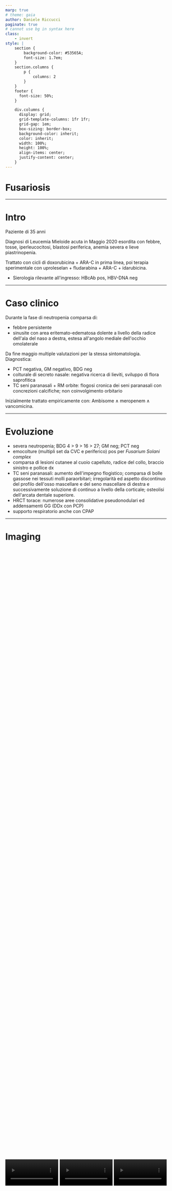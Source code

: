 ```yaml
---
marp: true
# theme: gaia
author: Daniele Riccucci
paginate: true
# cannot use bg in syntax here
class:
    - invert
style: |
    section {
        background-color: #53565A;
        font-size: 1.7em;
    }
    section.columns {
        p {
            columns: 2
        }
    }
    footer {
      font-size: 50%;
    }

    div.columns {
      display: grid;
      grid-template-columns: 1fr 1fr;
      grid-gap: 1em;
      box-sizing: border-box;
      background-color: inherit;
      color: inherit;
      width: 100%;
      height: 100%;
      align-items: center;
      justify-content: center;
    }
---
```

<!--
_class:
  - lead
  - invert
-->

# Fusariosis

---
# Intro
Paziente di 35 anni

Diagnosi di Leucemia Mieloide acuta in Maggio 2020 esordita con febbre, tosse, iperleucocitosi, blastosi periferica, anemia severa e lieve piastrinopenia.

Trattato con cicli di doxorubicina + ARA-C in prima linea, poi terapia sperimentale con uproleselan + fludarabina + ARA-C + idarubicina.

- Sierologia rilevante all'ingresso: HBcAb pos, HBV-DNA neg

---
# Caso clinico

Durante la fase di neutropenia comparsa di:
- febbre persistente
- sinusite con area eritemato-edematosa dolente a livello della radice dell'ala del naso a destra, estesa all'angolo mediale dell'occhio omolaterale

Da fine maggio multiple valutazioni per la stessa sintomatologia.
Diagnostica:
- PCT negativa, GM negativo, BDG neg
- colturale di secreto nasale: negativa ricerca di lieviti, sviluppo di flora saprofitica
- TC seni paranasali + RM orbite: flogosi cronica dei seni paranasali con concrezioni calcifiche; non coinvolgimento orbitario

Inizialmente trattato empiricamente con: Ambisome ∧ meropenem ∧ vancomicina.

---

# Evoluzione

- severa neutropenia; BDG 4 > 9 > 16 > 27; GM neg; PCT neg
- emocolture (multipli set da CVC e periferico) pos per *Fusarium Solani complex*
- comparsa di lesioni cutanee al cuoio capelluto, radice del collo, braccio sinistro e pollice dx
- TC seni paranasali: aumento dell'impegno flogistico; comparsa di bolle gassose nei tessuti molli paraorbitari; irregolarità ed aspetto discontinuo del profilo dell'osso mascellare e del seno mascellare di destra e successivamente soluzione di continuo a livello della corticale; osteolisi dell'arcata dentale superiore.
- HRCT torace: numerose aree consolidative pseudonodulari ed addensamenti GG (DDx con PCP)
- supporto respiratorio anche con CPAP

---
# Imaging

<div style="
  display: grid;
  grid-template-columns: 1fr 1fr 1fr;
  grid-template-rows: 1fr;
  grid-gap: 1%;
  box-sizing: border-box;
  background-color: inherit;
  color: inherit;
  width: 100%;
  height: 100%;
  align-items: center;
  justify-content: center;">
  <div>
  <video controls
      src="media/fusariosis_2021-06-27.mp4"
      width="100%">
  </video>
  </div><div>
  <video controls
      src="media/fusariosis_2021-07-06.mp4"
      width="100%">
  </video>
  </div><div>
  <video controls
      src="media/fusariosis_2021-07-14.mp4"
      width="100%">
  </video>
  </div>
</div>

---

# Evoluzione (continua)

- meatomia mascellare: ife fungine (in DDx con *Aspergillus*)
- oculistica: corioretinite al FOO; peggioramento del visus, edema periorbitario a destra, con eritema della regione sotto oculare e zigomatica
- ecocardio: negativo
- TC encefalo: negativa
- FBS + BAL non eseguibile

---

# Gestione

- Multipli cicli di terapia antibiotica, incluso bactrim per PCP
- associazione periodica di voriconazolo (in concomitanza dei peggioramenti clinici) anche se MIC sfavorevole (4) e modifiche della posologia di Ambisome
- trattamento endovitreale con Ambisome, complicato da ematoma ed ascesso del vitreo
- vitrectomia + esame colturale: negativo
- intervento di bonifica (oculistico + ORL): enucleazione occhio destro, toelette delle croste nasali, bonifica di necrosi settica della cartilagine quadrangolare e spina nasale anteriore, 1/3 anteriore del turbinato inferiore, parete mascellare mediale, dotto nasolacrimale; maxillectomia mediale tipo I con uncinectomia completa; etmoidectomia

---

# Conclusione

- ematologicamente remissione di malattia, candidato a MUD (Matched Unrelated Donor)
- dimesso a domicilio con prosecuzione di AmB 5 mg/Kg fino a 6 settimane dall' intervento di bonifica, poi valutazione per profilassi
- oculistica: quadro stabile, da rivalutare mensilmente
- ORL: quadro stabile post intervento

---

# Epidemiology

Fusarium is a mould classified as hyalohyphomycosis, defined by the presence of hyaline hyphae in tissues.
Widely distributed in soil and water worldwide. At least 7 species complexes comprising multiple species have been reported to cause significant human disease (in order of frequency):
- Fusarium solani species complex (FSSC) (~50%)
- Fusarium oxysporum species complex (FOSC)
- Fusarium fujikuroi species complex (FFSC)
- Others: Fusarium incarnatum-equiseti species complex, Fusarium chlamidosporum species complex, Fusarium dimerum species complex, Fusarium sporotrichoides species complex

<!-- _footer: '[van Diepeningen, A. D., Al-Hatmi, A. M. S., Brankovics, B. & de Hoog, G. S. Taxonomy and Clinical Spectra of Fusarium Species ... Current Clinical Microbiology Reports (2014)](https://doi.org/10.1007/s40588-014-0003-x) <br> [Balajee, S. A. et al. Sequence-based identification of Aspergillus, fusarium, and mucorales species in the clinical mycology laboratory ... J. Clin. Microbiol. (2009)](http://dx.doi.org/10.1128/JCM.01685-08)' -->

---

# Incidence

<div class="columns">
<div>

![height:400px](media/incidenza_emato.webp)

</div>
<div>

![height:400px](media/incidenza_HSCT.webp)

</div>
</div>

<!-- _footer: '[Pagano, L. et al. The epidemiology of fungal infections in patients with hematologic malignancies: the SEIFEM-2004 study. Haematologica 91, 1068–1075 (2006)](https://www.ncbi.nlm.nih.gov/pubmed/16885047) <br>
[Pagano, L. et al. Fungal infections in recipients of hematopoietic stem cell transplants: results of the SEIFEM B-2004 study--Sorveglianza Epidemiologica Infezioni Fungine Nelle Emopatie Maligne. Clin. Infect. Dis. 45, 1161–1170 (2007)](http://dx.doi.org/10.1086/522189)' -->

---

# Pathogenesis

- entry: airborne, direct inoculation (also self-inoculation, e.g.  onychomycosis or intertrigo), CVC and central catheters
- risk factors - immunocompromised patients (neutropenia or severe T-cell immunodeficiency), Ibrutinib
- F. solani is thought to be the most virulent Fusarium species

<!-- _footer: '[Nelson, P. E., Dignani, M. C. & Anaissie, E. J. Taxonomy, biology, and clinical aspects of Fusarium species. Clin. Microbiol. Rev. 7, 479–504 (1994)](http://dx.doi.org/10.1128/CMR.7.4.479)<br>[Mayayo, E., Pujol, I. & Guarro, J. Experimental pathogenicity of four opportunist Fusarium species in a murine model. J. Med. Microbiol. 48, 363–366 (1999)](http://dx.doi.org/10.1099/00222615-48-4-363)' -->

---

# Clinical disease spectrum

- Immunocompetent
  - common: keratitis (contact lenses especially), onychomycosis
  - uncommon: cutaneous (burns, wounds), peritonitis (patients receiving CAPD), endocarditis, pneumonia, sinusitis, endophthalmitis, thrombophlebitis, fungemia, arthritis
- Immunocompromised
  - disseminated: multiorgan infection, isolated fungemia
  - localized
    - common: cellulitis, sinusitis, pneumonia
    - uncommon: CNS infection, endophtalmitis, arthritis/osteomyelitis

<!-- _footer: '[Nucci, M. & Anaissie, E. Cutaneous infection by Fusarium species in healthy and immunocompromised hosts: implications for diagnosis and management. Clin. Infect. Dis. 35, 909–920 (2002)](http://dx.doi.org/10.1086/342328) <br>
[Nucci, M. & Anaissie, E. Fusarium infections in immunocompromised patients. Clin. Microbiol. Rev. (2007)](https://doi.org/10.1128/cmr.00014-07)' -->
---
# Immunocompetent host

- keratitis: typically more indolent than bacterial keratitis; nonspecific
- onychomycosis: nonspecific
- interdigital intertrigo, tinea pedis, hyperkeratotic plantar lesions; nonspecific
- deep cutaneous infections: usually localized and associated to trauma, burns
- others: all are nonspecific and include cellulitis, ulcers, abscesses, chronic sinusitis, pneumonia, endophthalmitis, osteomyelitis, septic arthritis, brain abscess, cystitis, and peritonitis.

---

# Immunocompromised host

- disseminated disease (~70%): persistent fever (>10 days) non-responsive to antibacterial and antifungal therapy in neutropenic (<100 cells/mm3) patients; high mortality (~60-80%)
- pneumonia: commonly associated with invasive disease (~50%); nonspecific; radiographic features may include nodules with halo sign and cavitary lesions
- sinusitis: may be associated with fusarial pneumonia; indistinguishable from Aspergillus; necrosis of the mucosa is characteristic due to vascular invasion
- cutaneous lesions: localized (usually cellulitis) or disseminated (painful erythematous papulae or nodules with central necrosis; DDx ecthyma gangrenosum)

A 21% improvement in survival has been reported due to the use of liposomial AmB and voriconazole (despite unfavorable MICs)

<!-- _footer: '[Nucci, M. & Anaissie, E. Fusarium infections in immunocompromised patients. Clin. Microbiol. Rev. 20, 695–704 (2007)](http://dx.doi.org/10.1128/CMR.00014-07) <br>
[Nucci, F., Nouér, S. A., Capone, D., Anaissie, E. & Nucci, M. Fusariosis. Semin. Respir. Crit. Care Med. 36, 706–714 (2015)](http://dx.doi.org/10.1055/s-0035-1562897) <br>
[Nucci, M. et al. Improvement in the outcome of invasive fusariosis in the last decade. Clin. Microbiol. Infect. 20, 580–585 (2014)](http://dx.doi.org/10.1111/1469-0691.12409)' -->

---

# Diagnosis

- direct microscopy of various materials (e.g. nail scrapings, corneal scrapings, skin biopsy, sinus aspirates, respiratory secretions, blood cultures): essential investigation
- histopathology: essential, but DDx with Aspergillus and other hyalohyphomycoses
- culture (of various material): essential investigation; blood cultures frequently (~40%) positive compared to other invasive molds
- pan-fungal PCR: high negative predictive value; Fusarium-specific PCR available in some labs
- β 1,3-D-glucan test: usually positive, not specific
- depending on clinical signs and symptoms and in hematological patients: HRCT thorax + sinuses

<!-- _footer: '[Tortorano, A. M. et al. ESCMID and ECMM joint guidelines on diagnosis and management of hyalohyphomycosis: Fusarium spp., Scedosporium spp. and others. Clin. Microbiol. Infect. (2014)](http://dx.doi.org/10.1111/1469-0691.12465) <br> [Liu, K., Howell, D. N., Perfect, J. R. & Schell, W. A. Morphologic criteria for the preliminary identification of Fusarium, Paecilomyces, and Acremonium species by histopathology. Am. J. Clin. Pathol. (1998)](http://dx.doi.org/10.1093/ajcp/109.1.45)' -->

---

# Treatment

First line (can be associated):
- Amphotericin B liposomial or lipid complex (3-5 mg/kg, up to 10 mg/kg); most effective on Italian isolates
- voriconazole (6 mg/kg x2 + 4 mg/kg)

Salvage treatment:
- posaconazole: success rate ~ 50%
- voriconazole: as above

Often highly resistant to various compounds; intrinsically resistant to echinocandins

<!-- _footer: '[Tortorano, A. M. et al. Species distribution and in vitro antifungal susceptibility patterns of 75 clinical isolates of Fusarium spp. from northern Italy. Antimicrob. Agents Chemother. (2008)](http://dx.doi.org/10.1128/AAC.00272-08) <br>
[Tortorano, A. M. et al. ESCMID and ECMM joint guidelines on diagnosis and management of hyalohyphomycosis: Fusarium spp., Scedosporium spp. and others. Clin. Microbiol. Infect. (2014)](http://dx.doi.org/10.1111/1469-0691.12465) <br>
[McCarthy, M. W., Katragkou, A., Iosifidis, E., Roilides, E. & Walsh, T. J. Recent Advances in the Treatment of Scedosporiosis and Fusariosis. J Fungi (Basel) 4, (2018)](http://dx.doi.org/10.3390/jof4020073) <br>
[Al-Hatmi, A. M. S. et al. Current antifungal treatment of fusariosis. Int. J. Antimicrob. Agents 51, 326–332 (2018)](http://dx.doi.org/10.1016/j.ijantimicag.2017.06.017)' -->

---

# Treatment (continues)

Duration: generally until all signs and symptoms of the infection have resolved, radiographic abnormalities have stabilized, and significant immune reconstitution has occurred

Additional treatment:
- surgical debridement of infected tissues
- removal of venous catheters in confirmed catheter-related fusariosis
- reversal of the immunocompromised state

<!-- _footer: '[Tortorano, A. M. et al. ESCMID and ECMM joint guidelines on diagnosis and management of hyalohyphomycosis: Fusarium spp., Scedosporium spp. and others. Clin. Microbiol. Infect. (2014)](http://dx.doi.org/10.1111/1469-0691.12465)' -->

---

# Prophylaxis
## Primary

- Avoidance of skin breakdown
- examination for and treatment of onychomycosis, interdigital intertrigo, and paronychia and surgical debridement of infected wounds prior to neutropenia
- high-efficiency particulate air filter and positive pressure isolation rooms,avoid tap water during neutropenia
- culture of suspicious cutaneous lesion (especially interdigital intertrigo or onychomycosis) followed by rimary prophylaxis with voriconazole or posaconazole if positive

<!-- _footer: '[Fernández-Cruz, A. et al. A retrospective cohort of invasive fusariosis in the era of antimould prophylaxis. Med. Mycol. 58, 300–309 (2020)](http://dx.doi.org/10.1093/mmy/myz060) <br>
[Varon, A. G. et al. Antimold Prophylaxis May Reduce the Risk of Invasive Fusariosis in Hematologic Patients with Superficial Skin Lesions with Positive Culture for Fusarium. Antimicrob. Agents Chemother. 60, 7290–7294 (2016)](http://dx.doi.org/10.1128/AAC.00636-16)' -->

---
# Prophylaxis
## Secondary

During periods of increased immunosuppression if previous infection
- blood cultures ± CT to evaluate for infectious foci prior immunosuppressive therapies/procedures
- voriconazole, posaconazole, or a lipid formulation of amphotericin B
- G-CSF plus dexamethasone-elicited granulocyte transfusions during periods of expected neutropenia

<!-- _footer: '[Nucci, M. et al. Outcomes of patients with invasive fusariosis who undergo further immunosuppressive treatments, is there a role for secondary prophylaxis? Mycoses 62, 413–417 (2019)](http://dx.doi.org/10.1111/myc.12901)' -->---
marp: true
# theme: gaia
author: Daniele Riccucci
paginate: true
# cannot use bg in syntax here
class:
    - invert
style: |
    section {
        background-color: #53565A;
        font-size: 1.7em;
    }
    section.columns {
        p {
            columns: 2
        }
    }
    footer {
      font-size: 50%;
    }

    div.columns {
      display: grid;
      grid-template-columns: 1fr 1fr;
      grid-gap: 1em;
      box-sizing: border-box;
      background-color: inherit;
      color: inherit;
      width: 100%;
      height: 100%;
      align-items: center;
      justify-content: center;
    }
---
<!--
_class:
  - lead
  - invert
-->

# Fusariosis

---
# Intro
Paziente di 35 anni

Diagnosi di Leucemia Mieloide acuta in Maggio 2020 esordita con febbre, tosse, iperleucocitosi, blastosi periferica, anemia severa e lieve piastrinopenia.

Trattato con cicli di doxorubicina + ARA-C in prima linea, poi terapia sperimentale con uproleselan + fludarabina + ARA-C + idarubicina.

- Sierologia rilevante all'ingresso: HBcAb pos, HBV-DNA neg

---
# Caso clinico

Durante la fase di neutropenia comparsa di:
- febbre persistente
- sinusite con area eritemato-edematosa dolente a livello della radice dell'ala del naso a destra, estesa all'angolo mediale dell'occhio omolaterale

Da fine maggio multiple valutazioni per la stessa sintomatologia.
Diagnostica:
- PCT negativa, GM negativo, BDG neg
- colturale di secreto nasale: negativa ricerca di lieviti, sviluppo di flora saprofitica
- TC seni paranasali + RM orbite: flogosi cronica dei seni paranasali con concrezioni calcifiche; non coinvolgimento orbitario

Inizialmente trattato empiricamente con: Ambisome ∧ meropenem ∧ vancomicina.

---

# Evoluzione

- severa neutropenia; BDG 4 > 9 > 16 > 27; GM neg; PCT neg
- emocolture (multipli set da CVC e periferico) pos per *Fusarium Solani complex*
- comparsa di lesioni cutanee al cuoio capelluto, radice del collo, braccio sinistro e pollice dx
- TC seni paranasali: aumento dell'impegno flogistico; comparsa di bolle gassose nei tessuti molli paraorbitari; irregolarità ed aspetto discontinuo del profilo dell'osso mascellare e del seno mascellare di destra e successivamente soluzione di continuo a livello della corticale; osteolisi dell'arcata dentale superiore.
- HRCT torace: numerose aree consolidative pseudonodulari ed addensamenti GG (DDx con PCP)
- supporto respiratorio anche con CPAP

---
# Imaging

<div style="
  display: grid;
  grid-template-columns: 1fr 1fr 1fr;
  grid-template-rows: 1fr;
  grid-gap: 1%;
  box-sizing: border-box;
  background-color: inherit;
  color: inherit;
  width: 100%;
  height: 100%;
  align-items: center;
  justify-content: center;">
  <div>
  <video controls
      src="media/fusariosis_2021-06-27.mp4"
      width="100%">
  </video>
  </div><div>
  <video controls
      src="media/fusariosis_2021-07-06.mp4"
      width="100%">
  </video>
  </div><div>
  <video controls
      src="media/fusariosis_2021-07-14.mp4"
      width="100%">
  </video>
  </div>
</div>

---

# Evoluzione (continua)

- meatomia mascellare: ife fungine (in DDx con *Aspergillus*)
- oculistica: corioretinite al FOO; peggioramento del visus, edema periorbitario a destra, con eritema della regione sotto oculare e zigomatica
- ecocardio: negativo
- TC encefalo: negativa
- FBS + BAL non eseguibile

---

# Gestione

- Multipli cicli di terapia antibiotica, incluso bactrim per PCP
- associazione periodica di voriconazolo (in concomitanza dei peggioramenti clinici) anche se MIC sfavorevole (4) e modifiche della posologia di Ambisome
- trattamento endovitreale con Ambisome, complicato da ematoma ed ascesso del vitreo
- vitrectomia + esame colturale: negativo
- intervento di bonifica (oculistico + ORL): enucleazione occhio destro, toelette delle croste nasali, bonifica di necrosi settica della cartilagine quadrangolare e spina nasale anteriore, 1/3 anteriore del turbinato inferiore, parete mascellare mediale, dotto nasolacrimale; maxillectomia mediale tipo I con uncinectomia completa; etmoidectomia

---

# Conclusione

- ematologicamente remissione di malattia, candidato a MUD (Matched Unrelated Donor)
- dimesso a domicilio con prosecuzione di AmB 5 mg/Kg fino a 6 settimane dall' intervento di bonifica, poi valutazione per profilassi
- oculistica: quadro stabile, da rivalutare mensilmente
- ORL: quadro stabile post intervento

---

# Epidemiology

Fusarium is a mould classified as hyalohyphomycosis, defined by the presence of hyaline hyphae in tissues.
Widely distributed in soil and water worldwide. At least 7 species complexes comprising multiple species have been reported to cause significant human disease (in order of frequency):
- Fusarium solani species complex (FSSC) (~50%)
- Fusarium oxysporum species complex (FOSC)
- Fusarium fujikuroi species complex (FFSC)
- Others: Fusarium incarnatum-equiseti species complex, Fusarium chlamidosporum species complex, Fusarium dimerum species complex, Fusarium sporotrichoides species complex

<!-- _footer: '[van Diepeningen, A. D., Al-Hatmi, A. M. S., Brankovics, B. & de Hoog, G. S. Taxonomy and Clinical Spectra of Fusarium Species ... Current Clinical Microbiology Reports (2014)](https://doi.org/10.1007/s40588-014-0003-x) <br> [Balajee, S. A. et al. Sequence-based identification of Aspergillus, fusarium, and mucorales species in the clinical mycology laboratory ... J. Clin. Microbiol. (2009)](http://dx.doi.org/10.1128/JCM.01685-08)' -->

---

# Incidence

<div class="columns">
<div>

![height:400px](media/incidenza_emato.webp)

</div>
<div>

![height:400px](media/incidenza_HSCT.webp)

</div>
</div>

<!-- _footer: '[Pagano, L. et al. The epidemiology of fungal infections in patients with hematologic malignancies: the SEIFEM-2004 study. Haematologica 91, 1068–1075 (2006)](https://www.ncbi.nlm.nih.gov/pubmed/16885047) <br>
[Pagano, L. et al. Fungal infections in recipients of hematopoietic stem cell transplants: results of the SEIFEM B-2004 study--Sorveglianza Epidemiologica Infezioni Fungine Nelle Emopatie Maligne. Clin. Infect. Dis. 45, 1161–1170 (2007)](http://dx.doi.org/10.1086/522189)' -->

---

# Pathogenesis

- entry: airborne, direct inoculation (also self-inoculation, e.g.  onychomycosis or intertrigo), CVC and central catheters
- risk factors - immunocompromised patients (neutropenia or severe T-cell immunodeficiency), Ibrutinib
- F. solani is thought to be the most virulent Fusarium species

<!-- _footer: '[Nelson, P. E., Dignani, M. C. & Anaissie, E. J. Taxonomy, biology, and clinical aspects of Fusarium species. Clin. Microbiol. Rev. 7, 479–504 (1994)](http://dx.doi.org/10.1128/CMR.7.4.479)<br>[Mayayo, E., Pujol, I. & Guarro, J. Experimental pathogenicity of four opportunist Fusarium species in a murine model. J. Med. Microbiol. 48, 363–366 (1999)](http://dx.doi.org/10.1099/00222615-48-4-363)' -->

---

# Clinical disease spectrum

- Immunocompetent
  - common: keratitis (contact lenses especially), onychomycosis
  - uncommon: cutaneous (burns, wounds), peritonitis (patients receiving CAPD), endocarditis, pneumonia, sinusitis, endophthalmitis, thrombophlebitis, fungemia, arthritis
- Immunocompromised
  - disseminated: multiorgan infection, isolated fungemia
  - localized
    - common: cellulitis, sinusitis, pneumonia
    - uncommon: CNS infection, endophtalmitis, arthritis/osteomyelitis

<!-- _footer: '[Nucci, M. & Anaissie, E. Cutaneous infection by Fusarium species in healthy and immunocompromised hosts: implications for diagnosis and management. Clin. Infect. Dis. 35, 909–920 (2002)](http://dx.doi.org/10.1086/342328) <br>
[Nucci, M. & Anaissie, E. Fusarium infections in immunocompromised patients. Clin. Microbiol. Rev. (2007)](https://doi.org/10.1128/cmr.00014-07)' -->
---
# Immunocompetent host

- keratitis: typically more indolent than bacterial keratitis; nonspecific
- onychomycosis: nonspecific
- interdigital intertrigo, tinea pedis, hyperkeratotic plantar lesions; nonspecific
- deep cutaneous infections: usually localized and associated to trauma, burns
- others: all are nonspecific and include cellulitis, ulcers, abscesses, chronic sinusitis, pneumonia, endophthalmitis, osteomyelitis, septic arthritis, brain abscess, cystitis, and peritonitis.

---

# Immunocompromised host

- disseminated disease (~70%): persistent fever (>10 days) non-responsive to antibacterial and antifungal therapy in neutropenic (<100 cells/mm3) patients; high mortality (~60-80%)
- pneumonia: commonly associated with invasive disease (~50%); nonspecific; radiographic features may include nodules with halo sign and cavitary lesions
- sinusitis: may be associated with fusarial pneumonia; indistinguishable from Aspergillus; necrosis of the mucosa is characteristic due to vascular invasion
- cutaneous lesions: localized (usually cellulitis) or disseminated (painful erythematous papulae or nodules with central necrosis; DDx ecthyma gangrenosum)

A 21% improvement in survival has been reported due to the use of liposomial AmB and voriconazole (despite unfavorable MICs)

<!-- _footer: '[Nucci, M. & Anaissie, E. Fusarium infections in immunocompromised patients. Clin. Microbiol. Rev. 20, 695–704 (2007)](http://dx.doi.org/10.1128/CMR.00014-07) <br>
[Nucci, F., Nouér, S. A., Capone, D., Anaissie, E. & Nucci, M. Fusariosis. Semin. Respir. Crit. Care Med. 36, 706–714 (2015)](http://dx.doi.org/10.1055/s-0035-1562897) <br>
[Nucci, M. et al. Improvement in the outcome of invasive fusariosis in the last decade. Clin. Microbiol. Infect. 20, 580–585 (2014)](http://dx.doi.org/10.1111/1469-0691.12409)' -->

---

# Diagnosis

- direct microscopy of various materials (e.g. nail scrapings, corneal scrapings, skin biopsy, sinus aspirates, respiratory secretions, blood cultures): essential investigation
- histopathology: essential, but DDx with Aspergillus and other hyalohyphomycoses
- culture (of various material): essential investigation; blood cultures frequently (~40%) positive compared to other invasive molds
- pan-fungal PCR: high negative predictive value; Fusarium-specific PCR available in some labs
- β 1,3-D-glucan test: usually positive, not specific
- depending on clinical signs and symptoms and in hematological patients: HRCT thorax + sinuses

<!-- _footer: '[Tortorano, A. M. et al. ESCMID and ECMM joint guidelines on diagnosis and management of hyalohyphomycosis: Fusarium spp., Scedosporium spp. and others. Clin. Microbiol. Infect. (2014)](http://dx.doi.org/10.1111/1469-0691.12465) <br> [Liu, K., Howell, D. N., Perfect, J. R. & Schell, W. A. Morphologic criteria for the preliminary identification of Fusarium, Paecilomyces, and Acremonium species by histopathology. Am. J. Clin. Pathol. (1998)](http://dx.doi.org/10.1093/ajcp/109.1.45)' -->

---

# Treatment

First line (can be associated):
- Amphotericin B liposomial or lipid complex (3-5 mg/kg, up to 10 mg/kg); most effective on Italian isolates
- voriconazole (6 mg/kg x2 + 4 mg/kg)

Salvage treatment:
- posaconazole: success rate ~ 50%
- voriconazole: as above

Often highly resistant to various compounds; intrinsically resistant to echinocandins

<!-- _footer: '[Tortorano, A. M. et al. Species distribution and in vitro antifungal susceptibility patterns of 75 clinical isolates of Fusarium spp. from northern Italy. Antimicrob. Agents Chemother. (2008)](http://dx.doi.org/10.1128/AAC.00272-08) <br>
[Tortorano, A. M. et al. ESCMID and ECMM joint guidelines on diagnosis and management of hyalohyphomycosis: Fusarium spp., Scedosporium spp. and others. Clin. Microbiol. Infect. (2014)](http://dx.doi.org/10.1111/1469-0691.12465) <br>
[McCarthy, M. W., Katragkou, A., Iosifidis, E., Roilides, E. & Walsh, T. J. Recent Advances in the Treatment of Scedosporiosis and Fusariosis. J Fungi (Basel) 4, (2018)](http://dx.doi.org/10.3390/jof4020073) <br>
[Al-Hatmi, A. M. S. et al. Current antifungal treatment of fusariosis. Int. J. Antimicrob. Agents 51, 326–332 (2018)](http://dx.doi.org/10.1016/j.ijantimicag.2017.06.017)' -->

---

# Treatment (continues)

Duration: generally until all signs and symptoms of the infection have resolved, radiographic abnormalities have stabilized, and significant immune reconstitution has occurred

Additional treatment:
- surgical debridement of infected tissues
- removal of venous catheters in confirmed catheter-related fusariosis
- reversal of the immunocompromised state

<!-- _footer: '[Tortorano, A. M. et al. ESCMID and ECMM joint guidelines on diagnosis and management of hyalohyphomycosis: Fusarium spp., Scedosporium spp. and others. Clin. Microbiol. Infect. (2014)](http://dx.doi.org/10.1111/1469-0691.12465)' -->

---

# Prophylaxis
## Primary

- Avoidance of skin breakdown
- examination for and treatment of onychomycosis, interdigital intertrigo, and paronychia and surgical debridement of infected wounds prior to neutropenia
- high-efficiency particulate air filter and positive pressure isolation rooms,avoid tap water during neutropenia
- culture of suspicious cutaneous lesion (especially interdigital intertrigo or onychomycosis) followed by rimary prophylaxis with voriconazole or posaconazole if positive

<!-- _footer: '[Fernández-Cruz, A. et al. A retrospective cohort of invasive fusariosis in the era of antimould prophylaxis. Med. Mycol. 58, 300–309 (2020)](http://dx.doi.org/10.1093/mmy/myz060) <br>
[Varon, A. G. et al. Antimold Prophylaxis May Reduce the Risk of Invasive Fusariosis in Hematologic Patients with Superficial Skin Lesions with Positive Culture for Fusarium. Antimicrob. Agents Chemother. 60, 7290–7294 (2016)](http://dx.doi.org/10.1128/AAC.00636-16)' -->

---
# Prophylaxis
## Secondary

During periods of increased immunosuppression if previous infection
- blood cultures ± CT to evaluate for infectious foci prior immunosuppressive therapies/procedures
- voriconazole, posaconazole, or a lipid formulation of amphotericin B
- G-CSF plus dexamethasone-elicited granulocyte transfusions during periods of expected neutropenia

<!-- _footer: '[Nucci, M. et al. Outcomes of patients with invasive fusariosis who undergo further immunosuppressive treatments, is there a role for secondary prophylaxis? Mycoses 62, 413–417 (2019)](http://dx.doi.org/10.1111/myc.12901)' -->